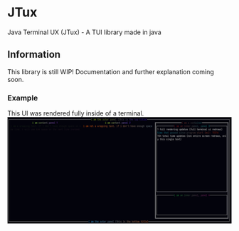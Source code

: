 # JTux
Java Terminal UX (JTux) - A TUI library made in java

## Information
This library is still WIP! Documentation and further explanation coming soon.

### Example
This UI was rendered fully inside of a terminal.
![](./example.png)

